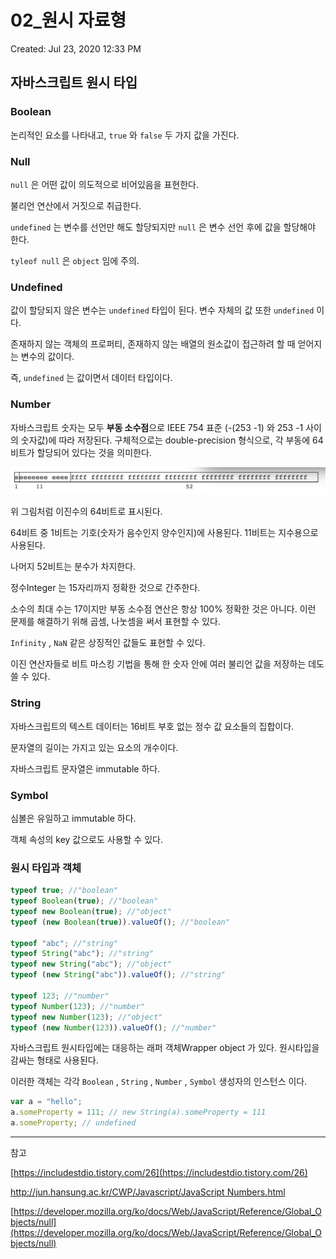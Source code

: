 # 02_원시 자료형

Created: Jul 23, 2020 12:33 PM

## 자바스크립트 원시 타입

### Boolean

논리적인 요소를 나타내고, `true` 와 `false` 두 가지 값을 가진다.

### Null

 `null` 은 어떤 값이 의도적으로 비어있음을 표현한다.

불리언 연산에서 거짓으로 취급한다.

`undefined` 는 변수를 선언만 해도 할당되지만 `null` 은 변수 선언 후에 값을 할당해야 한다.

`tyleof null` 은 `object` 임에 주의.

### Undefined

값이 할당되지 않은 변수는 `undefined` 타입이 된다. 변수 자체의 값 또한 `undefined` 이다.

존재하지 않는 객체의 프로퍼티, 존재하지 않는 배열의 원소값이 접근하려 할 때 얻어지는 변수의 값이다.

즉, `undefined` 는 값이면서 데이터 타입이다.

### Number

자바스크립트 숫자는 모두 **부동 소수점**으로 IEEE 754 표준 (-(253 -1) 와 253 -1 사이의 숫자값)에 따라 저장된다. 구체적으로는 double-precision 형식으로, 각 부동에 64비트가 할당되어 있다는 것을 의미한다.

![02-1.png](./images/02-1.png)

위 그림처럼 이진수의 64비트로 표시된다.

64비트 중 1비트는 기호(숫자가 음수인지 양수인지)에 사용된다. 11비트는 지수용으로 사용된다. 

나머지 52비트는 분수가 차지한다.

정수Integer 는 15자리까지 정확한 것으로 간주한다.

소수의 최대 수는 17이지만 부동 소수점 연산은 항상 100% 정확한 것은 아니다. 이런 문제를 해결하기 위해 곱셈, 나눗셈을 써서 표현할 수 있다.

`Infinity` , `NaN` 같은 상징적인 값들도 표현할 수 있다.

이진 연산자들로 비트 마스킹 기법을 통해 한 숫자 안에 여러 불리언 값을 저장하는 데도 쓸 수 있다.

### String

자바스크립트의 텍스트 데이터는 16비트 부호 없는 정수 값 요소들의 집합이다.

문자열의 길이는 가지고 있는 요소의 개수이다.

자바스크립트 문자열은 immutable 하다. 

### Symbol

심볼은 유일하고 immutable 하다. 

객체 속성의 key 값으로도 사용할 수 있다.

### 원시 타입과 객체

```jsx
typeof true; //"boolean"
typeof Boolean(true); //"boolean"
typeof new Boolean(true); //"object"
typeof (new Boolean(true)).valueOf(); //"boolean"
 
typeof "abc"; //"string"
typeof String("abc"); //"string"
typeof new String("abc"); //"object"
typeof (new String("abc")).valueOf(); //"string"
 
typeof 123; //"number"
typeof Number(123); //"number"
typeof new Number(123); //"object"
typeof (new Number(123)).valueOf(); //"number"
```

자바스크립트 원시타입에는 대응하는 래퍼 객체Wrapper object 가 있다. 원시타입을 감싸는 형태로 사용된다.

이러한 객체는 각각 `Boolean` , `String` , `Number` , `Symbol` 생성자의 인스턴스 이다.

```jsx
var a = "hello";
a.someProperty = 111; // new String(a).someProperty = 111
a.someProperty; // undefined
```

---

참고

[https://includestdio.tistory.com/26](https://includestdio.tistory.com/26)

[http://jun.hansung.ac.kr/CWP/Javascript/JavaScript Numbers.html](http://jun.hansung.ac.kr/CWP/Javascript/JavaScript%20Numbers.html)

[https://developer.mozilla.org/ko/docs/Web/JavaScript/Reference/Global_Objects/null](https://developer.mozilla.org/ko/docs/Web/JavaScript/Reference/Global_Objects/null)
